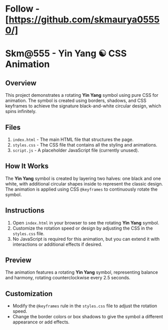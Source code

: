 # Follow - [https://github.com/skmaurya05550/]

# Skm@555 - Yin Yang ☯️ CSS Animation


## Overview

This project demonstrates a rotating **Yin Yang** symbol using pure CSS for animation. The symbol is created using borders, shadows, and CSS keyframes to achieve the signature black-and-white circular design, which spins infinitely.

## Files

1. `index.html` - The main HTML file that structures the page.
2. `styles.css` - The CSS file that contains all the styling and animations.
3. `script.js` - A placeholder JavaScript file (currently unused).

## How It Works

The **Yin Yang** symbol is created by layering two halves: one black and one white, with additional circular shapes inside to represent the classic design. The animation is applied using CSS `@keyframes` to continuously rotate the symbol.

## Instructions

1. Open `index.html` in your browser to see the rotating **Yin Yang** symbol.
2. Customize the rotation speed or design by adjusting the CSS in the `styles.css` file.
3. No JavaScript is required for this animation, but you can extend it with interactions or additional effects if desired.

## Preview

The animation features a rotating **Yin Yang** symbol, representing balance and harmony, rotating counterclockwise every 2.5 seconds.

## Customization

- Modify the `@keyframes` rule in the `styles.css` file to adjust the rotation speed.
- Change the border colors or box shadows to give the symbol a different appearance or add effects.
